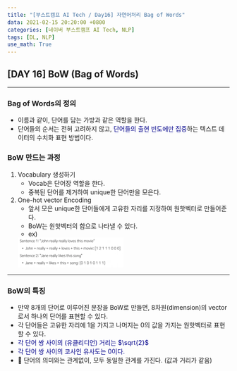 ```yaml
---
title: "[부스트캠프 AI Tech / Day16] 자연어처리 Bag of Words"
data: 2021-02-15 20:20:00 +0800
categories: [네이버 부스트캠프 AI Tech, NLP]
tags: [DL, NLP]
use_math: True
---
```



## **[DAY 16] BoW (Bag of Words)**

---

### Bag of Words의 정의

- 이름과 같이, 단어를 담는 가방과 같은 역할을 한다.
- 단어들의 순서는 전혀 고려하지 않고, <span style="color:darkblue">단어들의 출현 빈도에만 집중</span>하는 텍스트 데이터의 수치화 표현 방법이다.

### BoW 만드는 과정

1. Vocabulary 생성하기
   - Vocab은 단어장 역할을 한다.
   - 중복된 단어를 제거하여 unique한 단어만을 모은다.
2. One-hot vector Encoding
   - 앞서 모은 unique한 단어들에게 고유한 자리를 지정하여 원핫벡터로 만들어준다.
   - BoW는 원핫벡터의 합으로 나타낼 수 있다.
   - ex)
    <img src="2021-02-17-06-01-15.png" width="50%">

---

### BoW의 특징

- 만약 8개의 단어로 이루어진 문장을 BoW로 만들면, 8차원(dimension)의 vector로서 하나의 단어를 표현할 수 있다.
- 각 단어들은 고유한 자리에 1을 가지고 나머지는 0의 값을 가지는 원핫벡터로 표현할 수 있다.
- <span style="color:darkblue">각 단어 쌍 사이의 (유클리디언) 거리는 $\sqrt{2}$</span>
- <span style="color:darkblue">각 단어 쌍 사이의 코사인 유사도는 0이다.</span>
- 📌 단어의 의미와는 관계없이, 모두 동일한 관계를 가진다. (값과 거리가 같음)
